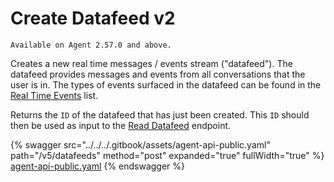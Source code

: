 # Create Datafeed v2

`Available on Agent 2.57.0 and above.`&#x20;

Creates a new real time messages / events stream ("datafeed"). The datafeed provides messages and events from all conversations that the user is in. The types of events surfaced in the datafeed can be found in the [Real Time Events](https://docs.developers.symphony.com/building-bots-on-symphony/datafeed/real-time-events) list.

Returns the `ID` of the datafeed that has just been created. This `ID` should then be used as input to the [Read Datafeed](read-datafeed-v5.md) endpoint.

{% swagger src="../../../.gitbook/assets/agent-api-public.yaml" path="/v5/datafeeds" method="post" expanded="true" fullWidth="true" %}
[agent-api-public.yaml](../../../.gitbook/assets/agent-api-public.yaml)
{% endswagger %}
